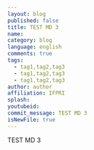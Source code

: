 ```yaml
---
layout: blog
published: false
title: TEST MD 3
name: 
category: blog
language: english
comments: true
tags: 
  - tag1,tag2,tag3
  - tag1,tag2,tag3
  - tag1,tag2,tag3
author: author
affiliation: IFPRI
splash: 
youtubeid: 
commit_message: TEST MD 3
isNewFile: true
---
```

TEST MD 3